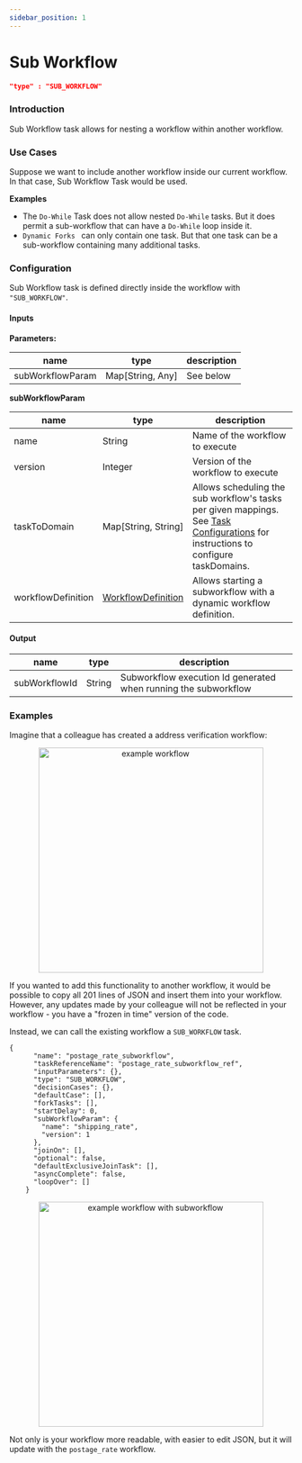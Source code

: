 ```yaml
---
sidebar_position: 1
---
```


# Sub Workflow

```json
"type" : "SUB_WORKFLOW"
```

### Introduction

Sub Workflow task allows for nesting a workflow within another workflow.

### Use Cases

Suppose we want to include another workflow inside our current workflow. In that
case, Sub Workflow Task would be used.

**Examples**

- The `Do-While` Task does not allow nested `Do-While` tasks. But it does permit a sub-workflow that can have a `Do-While` loop inside it.
- `Dynamic Forks ` can only contain one task. But that one task can be a sub-workflow containing many additional tasks.

### Configuration

Sub Workflow task is defined directly inside the workflow with `"SUB_WORKFLOW"`.

#### Inputs

**Parameters:**

| name             | type             | description |
| ---------------- | ---------------- | ----------- |
| subWorkflowParam | Map[String, Any] | See below   |

**subWorkflowParam**

| name               | type                                                                  | description                                                                                                                                                                          |
| ------------------ | --------------------------------------------------------------------- | ------------------------------------------------------------------------------------------------------------------------------------------------------------------------------------ |
| name               | String                                                                | Name of the workflow to execute                                                                                                                                                      |
| version            | Integer                                                               | Version of the workflow to execute                                                                                                                                                   |
| taskToDomain       | Map[String, String]                                                   | Allows scheduling the sub workflow's tasks per given mappings. See [Task Configurations](/content/docs/how-tos/Tasks/task-configurations) for instructions to configure taskDomains. |
| workflowDefinition | [WorkflowDefinition](/content/docs/how-tos/Workflows/create-workflow) | Allows starting a subworkflow with a dynamic workflow definition.                                                                                                                    |

#### Output

| name          | type   | description                                                     |
| ------------- | ------ | --------------------------------------------------------------- |
| subWorkflowId | String | Subworkflow execution Id generated when running the subworkflow |

### Examples

Imagine that a colleague has created a address verification workflow:

<p align="center"><img src="/content/img/postage_rate_workflow.png" alt="example workflow" width="400" style={{paddingBottom: 40, paddingTop: 40}} /></p>

If you wanted to add this functionality to another workflow, it would be possible to copy all 201 lines of JSON and insert them into your workflow. However, any updates made by your colleague will not be reflected in your workflow - you have a "frozen in time" version of the code.

Instead, we can call the existing workflow a `SUB_WORKFLOW` task.

```
{
      "name": "postage_rate_subworkflow",
      "taskReferenceName": "postage_rate_subworkflow_ref",
      "inputParameters": {},
      "type": "SUB_WORKFLOW",
      "decisionCases": {},
      "defaultCase": [],
      "forkTasks": [],
      "startDelay": 0,
      "subWorkflowParam": {
        "name": "shipping_rate",
        "version": 1
      },
      "joinOn": [],
      "optional": false,
      "defaultExclusiveJoinTask": [],
      "asyncComplete": false,
      "loopOver": []
    }

```

<p align="center"><img src="/content/img/subworkflow_in_action.png" alt="example workflow with subworkflow" width="400" style={{paddingBottom: 40, paddingTop: 40}} /></p>

Not only is your workflow more readable, with easier to edit JSON, but it will update with the `postage_rate` workflow.
